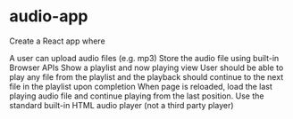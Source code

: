 # audio-app
Create a React app where

A user can upload audio files (e.g. mp3)
Store the audio file using built-in Browser APIs
Show a playlist and now playing view
User should be able to play any file from the playlist and the playback should continue to the next file in the playlist upon completion
When page is reloaded, load the last playing audio file and continue playing from the last position.
Use the standard built-in HTML audio player (not a third party player)
